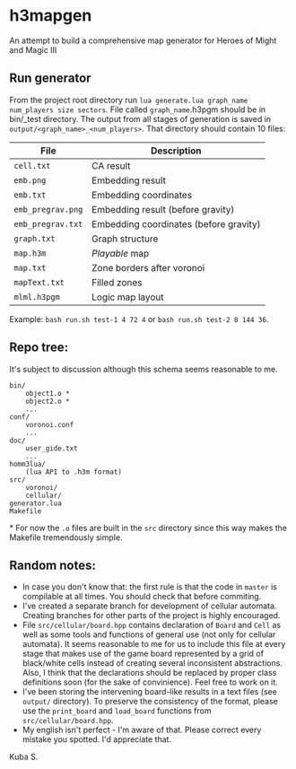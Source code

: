# h3mapgen
An attempt to build a comprehensive map generator for Heroes of Might and Magic III

## Run generator
From the project root directory run `lua generate.lua graph_name num_players size sectors`.
File called `graph_name`.h3pgm should be in bin/_test directory. The output from all stages of generation is saved in `output/<graph_name>_<num_players>`. That directory should contain 10 files:

| File              | Description                            |
| ----------------- | -------------------------------------- |
| `cell.txt`        | CA result                              |
| `emb.png`         | Embedding result                       |
| `emb.txt`         | Embedding coordinates                  |
| `emb_pregrav.png` | Embedding result (before gravity)      |
| `emb_pregrav.txt` | Embedding coordinates (before gravity) |
| `graph.txt`       | Graph structure                        |
| `map.h3m`         | _Playable_ map                         |
| `map.txt`         | Zone borders after voronoi             |
| `mapText.txt`     | Filled zones                           |
| `mlml.h3pgm`      | Logic map layout                       |

Example: `bash run.sh test-1 4 72 4` or `bash run.sh test-2 8 144 36`.

## Repo tree:
It's subject to discussion although this schema seems reasonable to me.
```
bin/
    object1.o *
    object2.o *
    ...
conf/
    voronoi.conf
    ...
doc/
    user_gide.txt
    ...
homm3lua/
    (lua API to .h3m format)
src/
    voronoi/
    cellular/
generator.lua
Makefile
```
\* For now the `.o` files are built in the `src` directory since this way makes the Makefile tremendously simple.


## Random notes:
- In case you don't know that: the first rule is that the code in `master` is compilable at all times. You should check that before commiting.
- I've created a separate branch for development of cellular automata. Creating branches for other parts of the project is highly encouraged.
- File `src/cellular/board.hpp` contains declaration of `Board` and `Cell` as well as some tools and functions of general use (not only for cellular automata). It seems reasonable to me for us to include this file at every stage that makes use of the game board represented by a grid of black/white cells instead of creating several inconsistent abstractions. Also, I think that the declarations should be replaced by proper class definitions soon (for the sake of convinience). Feel free to work on it.
- I've been storing the intervening board-like results in a text files (see `output/` directory). To preserve the consistency of the format, please use the `print_board` and `load_board` functions from `src/cellular/board.hpp`.
- My english isn't perfect - I'm aware of that. Please correct every mistake you spotted. I'd appreciate that.

Kuba S.
